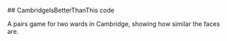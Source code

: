 
## CambridgeIsBetterThanThis code

A pairs game for two wards in Cambridge, showing how similar the faces
are.

